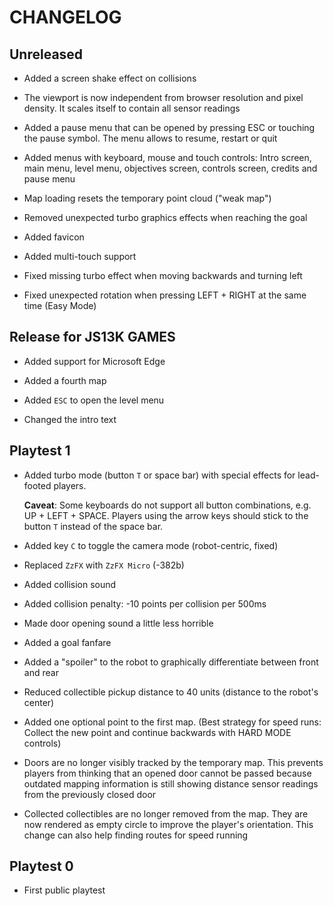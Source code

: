 # CHANGELOG

## Unreleased

- Added a screen shake effect on collisions

- The viewport is now independent from browser resolution and pixel density.
  It scales itself to contain all sensor readings

- Added a pause menu that can be opened by pressing ESC or touching the pause symbol.
  The menu allows to resume, restart or quit

- Added menus with keyboard, mouse and touch controls:
  Intro screen, main menu, level menu, objectives screen, controls screen, credits and pause menu

- Map loading resets the temporary point cloud ("weak map")

- Removed unexpected turbo graphics effects when reaching the goal

- Added favicon

- Added multi-touch support

- Fixed missing turbo effect when moving backwards and turning left

- Fixed unexpected rotation when pressing LEFT + RIGHT at the same time (Easy Mode)

## Release for JS13K GAMES

- Added support for Microsoft Edge

- Added a fourth map

- Added `ESC` to open the level menu

- Changed the intro text

## Playtest 1

- Added turbo mode (button `T` or space bar) with special effects for lead-footed players.

  **Caveat**: Some keyboards do not support all button combinations, e.g. UP + LEFT + SPACE.
  Players using the arrow keys should stick to the button `T` instead of the space bar.

- Added key `C` to toggle the camera mode (robot-centric, fixed)

- Replaced `ZzFX` with `ZzFX Micro` (-382b)

- Added collision sound

- Added collision penalty: -10 points per collision per 500ms

- Made door opening sound a little less horrible

- Added a goal fanfare

- Added a "spoiler" to the robot to graphically differentiate between front and rear

- Reduced collectible pickup distance to 40 units (distance to the robot's center)

- Added one optional point to the first map.
  (Best strategy for speed runs:
  Collect the new point and continue backwards with HARD MODE controls)

- Doors are no longer visibly tracked by the temporary map.
  This prevents players from thinking that an opened door cannot be passed
  because outdated mapping information is still showing distance sensor readings from the previously closed door

- Collected collectibles are no longer removed from the map.
  They are now rendered as empty circle to improve the player's orientation.
  This change can also help finding routes for speed running 

## Playtest 0

- First public playtest
